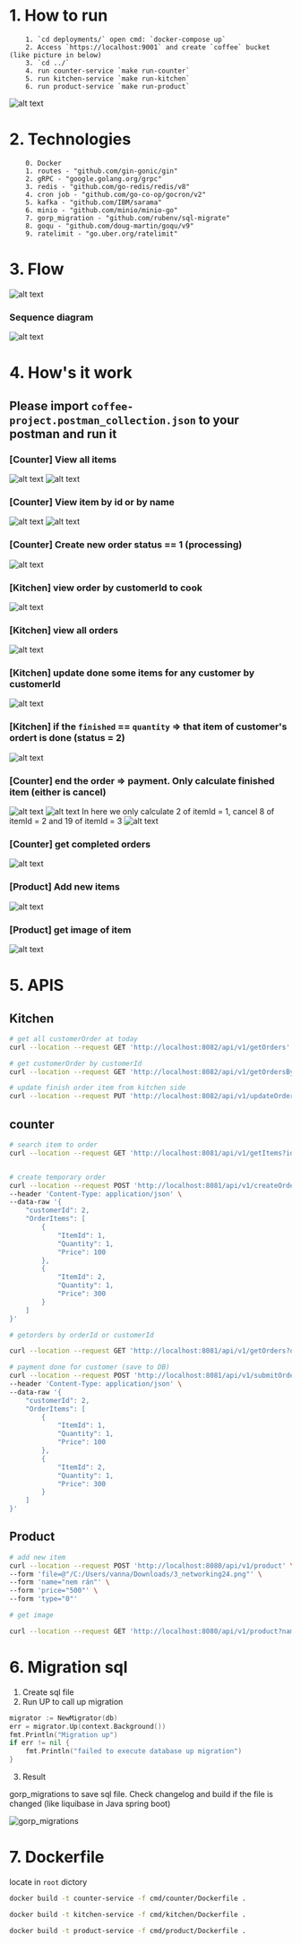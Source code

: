 # 1. How to run

        1. `cd deployments/` open cmd: `docker-compose up`
        2. Access `https://localhost:9001` and create `coffee` bucket (like picture in below)
        3. `cd ../`
        4. run counter-service `make run-counter`
        5. run kitchen-service `make run-kitchen`
        6. run product-service `make run-product`

![alt text](docs/minio.png)

# 2. Technologies

        0. Docker
        1. routes - "github.com/gin-gonic/gin"
        2. gRPC - "google.golang.org/grpc"
        3. redis - "github.com/go-redis/redis/v8"
        4. cron job - "github.com/go-co-op/gocron/v2"
        5. kafka - "github.com/IBM/sarama"
        6. minio - "github.com/minio/minio-go"
        7. gorp_migration - "github.com/rubenv/sql-migrate"
        8. goqu - "github.com/doug-martin/goqu/v9"
        9. ratelimit - "go.uber.org/ratelimit"


# 3. Flow

![alt text](docs/flow.png)

### Sequence diagram

![alt text](docs/sequence_diagram.png)

# 4. How's it work

## Please import `coffee-project.postman_collection.json` to your postman and run it

### [Counter] View all items
![alt text](docs/2.png)
![alt text](docs/2_1.png)
### [Counter] View item by id or by name
![alt text](docs/3.png)
![alt text](docs/3_1.png)
### [Counter] Create new order status == 1 (processing)
![alt text](docs/1.png)
### [Kitchen] view order by customerId to cook
![alt text](docs/4.png)
### [Kitchen] view all orders
![alt text](docs/5.png)
### [Kitchen] update done some items for any customer by customerId
![alt text](docs/6.png)
### [Kitchen] if the `finished` == `quantity` => that item of customer's ordert is done (status = 2)
![alt text](docs/7.png)
### [Counter] end the order => payment. Only calculate finished item (either is cancel)
![alt text](docs/8.png)
![alt text](docs/10.png)
In here we only calculate 2 of itemId = 1, cancel 8 of itemId = 2 and 19 of itemId = 3
![alt text](docs/9.png)
### [Counter] get completed orders
![alt text](docs/11.png)
### [Product] Add new items
![alt text](docs/12.png)
### [Product] get image of item
![alt text](docs/13.png)

# 5. APIS

## Kitchen
```bash
# get all customerOrder at today
curl --location --request GET 'http://localhost:8082/api/v1/getOrders'

# get customerOrder by customerId
curl --location --request GET 'http://localhost:8082/api/v1/getOrdersByCustomerId?customerId=2'

# update finish order item from kitchen side
curl --location --request PUT 'http://localhost:8082/api/v1/updateOrderStatus?customerId=2&itemId=1&finished=1'

```

## counter
```bash
# search item to order
curl --location --request GET 'http://localhost:8081/api/v1/getItems?id=4&name=thịt'


# create temporary order
curl --location --request POST 'http://localhost:8081/api/v1/createOrder' \
--header 'Content-Type: application/json' \
--data-raw '{
    "customerId": 2,
    "OrderItems": [
        {
            "ItemId": 1,
            "Quantity": 1,
            "Price": 100
        },
        {
            "ItemId": 2,
            "Quantity": 1,
            "Price": 300
        }
    ]
}'

# getorders by orderId or customerId

curl --location --request GET 'http://localhost:8081/api/v1/getOrders?orderId=1&customerId=2'

# payment done for customer (save to DB)
curl --location --request POST 'http://localhost:8081/api/v1/submitOrder?customerId=2' \
--header 'Content-Type: application/json' \
--data-raw '{
    "customerId": 2,
    "OrderItems": [
        {
            "ItemId": 1,
            "Quantity": 1,
            "Price": 100
        },
        {
            "ItemId": 2,
            "Quantity": 1,
            "Price": 300
        }
    ]
}'
```

## Product 

```bash
# add new item
curl --location --request POST 'http://localhost:8080/api/v1/product' \
--form 'file=@"/C:/Users/vanna/Downloads/3_networking24.png"' \
--form 'name="nem rán"' \
--form 'price="500"' \
--form 'type="0"'

# get image

curl --location --request GET 'http://localhost:8080/api/v1/product?name=image_file_nem_rán.png'
```


# 6. Migration sql

1. Create sql file
2. Run UP to call up migration

```go
migrator := NewMigrator(db)
err = migrator.Up(context.Background())
fmt.Println("Migration up")
if err != nil {
    fmt.Println("failed to execute database up migration")
}
```
3. Result

gorp_migrations to save sql file. Check changelog and build if the file is changed (like liquibase in Java spring boot)

![gorp_migrations](docs/migrateDB.png)

# 7. Dockerfile

locate in `root` dictory

```bash
docker build -t counter-service -f cmd/counter/Dockerfile .

docker build -t kitchen-service -f cmd/kitchen/Dockerfile .

docker build -t product-service -f cmd/product/Dockerfile .
```
